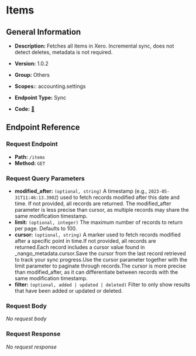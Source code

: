 # Items

## General Information

- **Description:** Fetches all items in Xero. Incremental sync, does not detect deletes, metadata is not
required.

- **Version:** 1.0.2
- **Group:** Others
- **Scopes:**: accounting.settings
- **Endpoint Type:** Sync
- **Code:** [🔗](https://github.com/NangoHQ/integration-templates/tree/main/integrations/xero/syncs/items.ts)

## Endpoint Reference

### Request Endpoint

- **Path:** `/items`
- **Method:** `GET`

### Request Query Parameters

- **modified_after:** `(optional, string)` A timestamp (e.g., `2023-05-31T11:46:13.390Z`) used to fetch records modified after this date and time. If not provided, all records are returned. The modified_after parameter is less precise than cursor, as multiple records may share the same modification timestamp.
- **limit:** `(optional, integer)` The maximum number of records to return per page. Defaults to 100.
- **cursor:** `(optional, string)` A marker used to fetch records modified after a specific point in time.If not provided, all records are returned.Each record includes a cursor value found in _nango_metadata.cursor.Save the cursor from the last record retrieved to track your sync progress.Use the cursor parameter together with the limit parameter to paginate through records.The cursor is more precise than modified_after, as it can differentiate between records with the same modification timestamp.
- **filter:** `(optional, added | updated | deleted)` Filter to only show results that have been added or updated or deleted.

### Request Body

_No request body_

### Request Response

_No request response_
